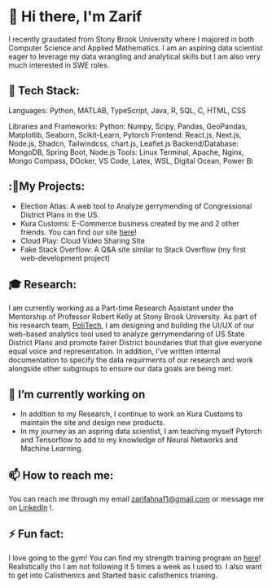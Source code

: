 # 👋 Hi there, I'm Zarif
I recently graudated from Stony Brook University where I majored in both Computer Science and Applied Mathematics. I am an aspiring data scientist eager to leverage my data wrangling and analytical skills but I am also very much interested in SWE roles.

## 🔧 Tech Stack:
Languages: Python, MATLAB, TypeScript, Java, R, SQL, C, HTML, CSS

Libraries and Frameworks: 
Python: Numpy, Scipy, Pandas, GeoPandas, Matplotlib, Seaborn, Scikit-Learn, Pytorch
Frontend: React.js, Next.js, Node.js, Shadcn, Tailwindcss, chart.js, Leaflet.js
Backend/Database: MongoDB, Spring Boot, Node.js 
Tools: Linux Terminal, Apache, Nginx, Mongo Compass, DOcker, VS Code, Latex, WSL, Digital Ocean, Power Bi


## :📔My Projects:
- Election Atlas: A web tool to Analyze gerrymending of Congressional District Plans in the US.
- Kura Customs: E-Commerce business created by me and 2 other friends. You can find our site [here](https://www.kuracustoms.com)!
- Cloud Play: Cloud Video Sharing SIte
- Fake Stack Overflow: A Q&A site similar to Stack Overflow (my first web-development project)

## 🎓 Research:
I am currently working as a Part-time Research Assistant under the Mentorship of Professor Robert Kelly at Stony Brook University. As part of his research team, [PoliTech](https://www.stonybrook.edu/commcms/vertically-integrated-projects/teams/_team_page/team_page.php?team=PoliTech), I am designing and building the UI/UX of our web-based analytics tool used to analyze gerrymendaring of US State District Plans and promote fairer District boundaries that that give everyone equal voice and representation. 
In addition, I've written internal documentation to specify the data requirments of our research and work alongside other subgroups to ensure our data goals are being met.

## 🔭 I’m currently working on 
- In addition to my Research, I continue to work on Kura Customs to maintain the site and design new products.
- In my journey as an aspring data scientist, I am teaching myself Pytorch and Tensorflow to add to my knowledge of Neural Networks and Machine Learning.

## 📫 How to reach me:
You can reach me through my email zarifahnaf1@gmail.com or message me on [LinkedIn](https://www.linkedin.com/in/ahmedzarif/) !.

## ⚡ Fun fact:
I love going to the gym! You can find my strength training program on [here](https://docs.google.com/spreadsheets/d/1HTtwe-_TaECKVSRgNuGg4TIgcE6C0xXnGQ4i_nehSic/edit?usp=sharing)! Realistically tho I am not following it 5 times a week as I used to.
I also want to get into Calisthenics and Started basic calisthenics trianing.


<!--
**Zarif-SBU/Zarif-SBU** is a ✨ _special_ ✨ repository because its `README.md` (this file) appears on your GitHub profile.

Here are some ideas to get you started:

- 🔭 I’m currently working on ...
- 🌱 I’m currently learning ...
- 👯 I’m looking to collaborate on ...
- 🤔 I’m looking for help with ...
- 💬 Ask me about ...
- 📫 How to reach me: ...
- ⚡ Fun fact: ...
-->
